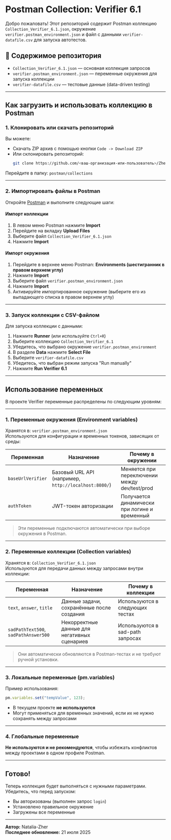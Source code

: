 
# Postman Collection: Verifier 6.1

Добро пожаловать! Этот репозиторий содержит Postman коллекцию `Collection_Verifier_6.1.json`, окружение `verifier.postman_environment.json` и файл с данными `verifier-datafile.csv` для запуска автотестов.

## 📁 Содержимое репозитория

- `Collection_Verifier_6.1.json` — основная коллекция запросов
- `verifier.postman_environment.json` — переменные окружения для запуска коллекции
- `verifier-datafile.csv` — тестовые данные (data-driven testing)

---

## Как загрузить и использовать коллекцию в Postman

### 1. Клонировать или скачать репозиторий
Вы можете:

- Скачать ZIP архив с помощью кнопки `Code -> Download ZIP`
- Или склонировать репозиторий:
  ```bash
  git clone https://github.com/<ваш-организация-или-пользователь>/Zherebtsova.6.1.git
  ```

Перейдите в папку: `postman/collections`

---

### 2. Импортировать файлы в Postman

Откройте [Postman](https://www.postman.com/) и выполните следующие шаги:

#### Импорт коллекции

1. В левом меню Postman нажмите **Import**
2. Перейдите на вкладку **Upload Files**
3. Выберите файл `Collection_Verifier_6.1.json`
4. Нажмите **Import**

#### Импорт окружения

1. Перейдите в верхнее меню Postman: **Environments (шестигранник в правом верхнем углу)**
2. Нажмите **Import**
3. Выберите файл `verifier.postman_environment.json`
4. Нажмите **Import**
5. Активируйте импортированное окружение (выберите его из выпадающего списка в правом верхнем углу)

---

### 3. Запуск коллекции с CSV-файлом

Для запуска коллекции с данными:

1. Нажмите **Runner** (или используйте `Ctrl+R`)
2. Выберите коллекцию `Collection_Verifier_6.1`
3. Убедитесь, что выбрано окружение `verifier.postman_environment`
4. В разделе **Data** нажмите **Select File**
5. Выберите `verifier-datafile.csv`
6. Убедитесь, что выбран режим запуска "Run manually"
7. Нажмите **Run Verifier 6.1**

---

## Использование переменных

В проекте Verifier переменные распределены по следующим уровням:

---

### 1. Переменные окружения (Environment variables)

Хранятся в: `verifier.postman_environment.json`  
Используются для конфигурации и временных токенов, зависящих от среды:

| Переменная        | Назначение                                 | Почему в окружении                               |
|-------------------|---------------------------------------------|--------------------------------------------------|
| `baseUrlVerifier` | Базовый URL API (например, `http://localhost:8080/`) | Меняется при переключении между dev/test/prod   |
| `authToken`       | JWT-токен авторизации                       | Получается динамически при логине и временный    |

> Эти переменные подключаются автоматически при выборе окружения в Postman.

---

### 2. Переменные коллекции (Collection variables)

Хранятся в: `Collection_Verifier_6.1.json`  
Используются для передачи данных между запросами внутри коллекции:

| Переменная            | Назначение                                     | Почему в коллекции                                |
|------------------------|-----------------------------------------------|----------------------------------------------------|
| `text`, `answer`, `title` | Данные задачи, сохранённые после создания | Используются в следующих тестах                   |
| `sadPathText500`, `sadPathAnswer500` | Некорректные данные для негативных сценариев | Используются в sad-path запросах                  |

> Они автоматически обновляются в Postman-тестах и не требуют ручной установки.

---

### 3. Локальные переменные (pm.variables)

Пример использования:

```js
pm.variables.set("tempValue", 123);
```

- В текущем проекте **не используются**
- Могут применяться для временных значений, если их не нужно сохранять между запросами

---

### 4. Глобальные переменные

**Не используются и не рекомендуются**, чтобы избежать конфликтов между проектами в одном профиле Postman.

---

## Готово!

Теперь коллекция будет выполняться с нужными параметрами. Убедитесь, что перед запуском:

- Вы авторизованы (выполнен запрос `login`)
- Установлено правильное окружение
- Загружены все переменные

---

**Автор:** Natalia-Zher  
**Последнее обновление:** 21 июля 2025
